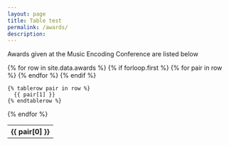 ```yaml
---
layout: page
title: Table test
permalink: /awards/
description:
---
```

Awards given at the Music Encoding Conference are listed below

<table>
{% for row in site.data.awards %}
    {% if forloop.first %}
    <tr>
      {% for pair in row %}
        <th>{{ pair[0] }}</th>
      {% endfor %}
    </tr>
    {% endif %}

    {% tablerow pair in row %}
      {{ pair[1] }}
    {% endtablerow %}
  {% endfor %}
</table>
